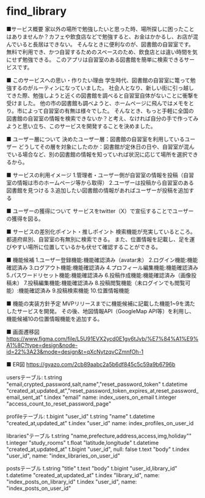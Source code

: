 # find_library

■サービス概要
家以外の場所で勉強したいと思った時、場所探しに困ったことはありませんか？カフェや飲食店などで勉強すると、お金はかかるし、お店が混んでいると長居はできない。
そんなときに便利なのが、図書館の自習室です。無料で利用でき、かつ自習するためのスペースのため、飲食店とは違い時間を気にせず勉強できる。
このアプリは自習室のある図書館を簡単に検索できるサービスです。

■ このサービスへの思い・作りたい理由
学生時代、図書館の自習室に篭って勉強するのがルーティンになっていました。
社会人となり、新しい街に引っ越してきた際、勉強しようと近くの図書館を調べると自習室自体がないことに衝撃を受けました。
他の市の図書館も調べようと、ホームページに飛んではメモをとり。市によって自習室の有無は様々でした。
そんなとき、もっと手軽に全国の図書館の自習室の情報を検索できないか？と考え、なければ自分の手で作ってみようと思い立ち、このサービスを開発することを決めました。

■ ユーザー層について
決めたユーザー層：図書館の自習室を利用しているユーザー
どうしてその層を対象にしたのか：図書館が定休日の日や、自習室が混んでいる場合など、別の図書館の情報を知っていれば状況に応じて場所を選択できるから。

■ サービスの利用イメージ
1.管理者・ユーザー側が自習室の情報を投稿（自習室の情報は市のホームページ等から取得）
2.ユーザーは投稿から自習室のある図書館を見つける
3.追加したい図書館の情報があればユーザーが投稿を追加する

■ ユーザーの獲得について
サービスをtwitter（X）で宣伝することでユーザーの獲得を図る。

■ サービスの差別化ポイント・推しポイント
検索機能が充実しているところ。
都道府県別、自習室の有無別に検索できる。
また、位置情報を記載し、足を運びやすい場所に位置しているかも伏せて確認することができる。

■ 機能候補
1.ユーザー登録機能:機能確認済み（avatar未）
2.ログイン機能:機能確認済み
3.ログアウト機能:機能確認済み
4.プロフィール編集機能:機能確認済み
5.パスワードリセット機能:機能確認済み
6.投稿作成機能:機能確認済み（画像投稿未）
7.投稿編集機能:機能確認済み
8.投稿閲覧機能（未ログインでも閲覧可能）:機能確認済み
9.投稿検索機能
10.位置情報機能

■ 機能の実装方針予定
MVPリリースまでに機能候補に記載した機能1~9を満たしたサービスを開発。
その後、地図情報API（GoogleMap API等）を利用し、機能候補10の位置情報機能を追加する。

■ 画面遷移図
https://www.figma.com/file/L5U91EVX2ycd0E1gv6tJvb/%E7%84%A1%E9%A1%8C?type=design&node-id=22%3A23&mode=design&t=qXcNytzqvCZmnfOh-1

■ ER図
https://gyazo.com/2cb89aabc2a5b6df845c5c59a9b6796b

usersテーブル:
t.string "email,crypted_password,salt,name","reset_password_token"
t.datetime "created_at,updated_at","reset_password_token_expires_at,reset_password_email_sent_at"
t.index "email" name: index_users_on_email
t.integer "access_count_to_reset_password_page"

profileテーブル:
t.bigint "user_id"
t.string "name"
t.datetime "created_at,updated_at"
t.index "user_id" name: index_profiles_on_user_id

libraries"テーブル
t.string "name,prefecture,address,access,img,holiday""
t.integer "study_rooms"
t.float "latitude,longitude"
t.datetime "created_at,updated_at"
t.bigint "user_id", null: false
t.text "body"
t.index "user_id", name: "index_libraries_on_user_id"

postsテーブル
t.string "title"
t.text "body"
t.bigint "user_id,library_id"
t.datetime "created_at,updated_at"
t.index "library_id", name: "index_posts_on_library_id"
t.index "user_id", name: "index_posts_on_user_id"
